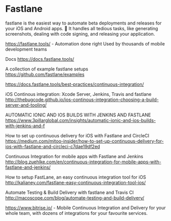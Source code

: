 # Fastlane
fastlane is the easiest way to automate beta deployments and releases for your iOS and Android apps. 🚀 It handles all tedious tasks, like generating screenshots, dealing with code signing, and releasing your application.
 
https://fastlane.tools/ - Automation done right Used by thousands of mobile development teams
 
Docs
https://docs.fastlane.tools/
 
A collection of example fastlane setups
https://github.com/fastlane/examples
 
https://docs.fastlane.tools/best-practices/continuous-integration/
 
iOS Continous integration: Xcode Server, Jenkins, Travis and fastlane
http://thebugcode.github.io/ios-continous-integration-choosing-a-build-server-and-tooling/
 
AUTOMATIC IONIC AND IOS BUILDS WITH JENKINS AND FASTLANE
https://www.3pillarglobal.com/insights/automatic-ionic-and-ios-builds-with-jenkins-and-f
 
How to set up continuous delivery for iOS with Fastlane and CircleCI
https://medium.com/mitoo-insider/how-to-set-up-continuous-delivery-for-ios-with-fastlane-and-circleci-c7dae19df2ed
 
Continuous Integration for mobile apps with Fastlane and Jenkins
http://blog.zuehlke.com/en/continuous-integration-for-mobile-apps-with-fastlane-and-jenkins/
 
How to setup FastLane, an easy continuous integration tool for iOS
http://kalianey.com/fastlane-easy-continuous-integration-tool-ios/
 
Automate Testing & Build Delivery with fastlane and Travis CI
http://macoscope.com/blog/automate-testing-and-build-delivery/
 
 
 
https://www.bitrise.io/ - Mobile Continuous Integration and Delivery for your whole team, with dozens of integrations for your favourite services.
 
